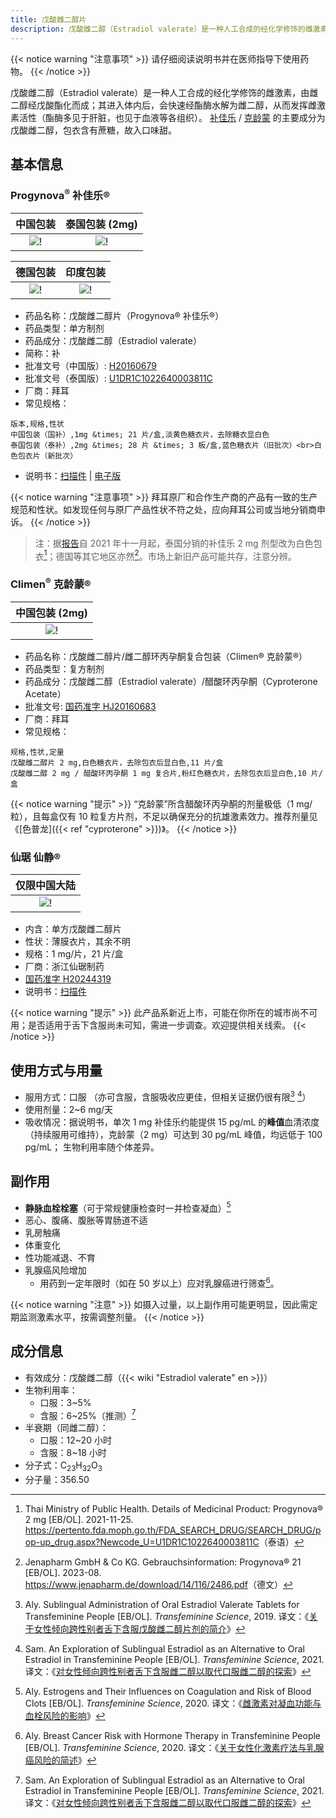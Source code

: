 ```yaml
---
title: 戊酸雌二醇片
description: 戊酸雌二醇（Estradiol valerate）是一种人工合成的经化学修饰的雌激素，由雌二醇经戊酸酯化而成；在体内快速水解为雌二醇。
---
```


{{< notice warning "注意事项" >}}
请仔细阅读说明书并在医师指导下使用药物。
{{< /notice >}}

戊酸雌二醇（Estradiol valerate）是一种人工合成的经化学修饰的雌激素，由雌二醇经戊酸酯化而成；其进入体内后，会快速经酯酶水解为雌二醇，从而发挥雌激素活性（酯酶多见于肝脏，也见于血液等各组织）。
[补佳乐](https://tfsci.mtf.wiki/zh-cn/misc/progynova/#form) / [克龄蒙](https://tfsci.mtf.wiki/zh-cn/misc/climen/#form) 的主要成分为戊酸雌二醇，包衣含有蔗糖，故入口味甜。

## 基本信息

### Progynova<sup>&reg;</sup> 补佳乐&reg;

|                        中国包装                         |                       泰国包装 (2mg)                       |
| :-----------------------------------------------------: | :--------------------------------------------------------: |
| ![!](/images/medicine/estradiol-valerate/progynova.jpg) | ![!](/images/medicine/estradiol-valerate/progynova-2mg.jpg) |

|                        德国包装                            |                       印度包装                              |
| :--------------------------------------------------------: | :--------------------------------------------------------: |
| ![!](/images/medicine/estradiol-valerate/progynova-de.png) | ![!](/images/medicine/estradiol-valerate/progynova-in.png) |

- 药品名称：戊酸雌二醇片（Progynova&reg; 补佳乐&reg;）
- 药品类型：单方制剂
- 药品成分：戊酸雌二醇（Estradiol valerate）
- 简称：补
- 批准文号（中国版）: [H20160679](https://www.nmpa.gov.cn/datasearch/search-info.html?nmpa=aWQ9NTViNDJkN2UwYzBkOTE5NDYxMWU3OGY1MTUwMjA5ODcmaXRlbUlkPWZmODA4MDgxODNjYWQ3NTAwMTg0MDg4NjY1NzExODAw)
- 批准文号（泰国版）: [U1DR1C1022640003811C](https://pertento.fda.moph.go.th/FDA_SEARCH_DRUG/SEARCH_DRUG/pop-up_drug_ex.aspx?Newcode=U1DR1C1022640003811C)
- 厂商：拜耳
- 常见规格：

```csv
版本,规格,性状
中国包装（国补）,1mg &times; 21 片/盒,淡黄色糖衣片，去除糖衣显白色
泰国包装（泰补）,2mg &times; 28 片 &times; 3 板/盒,蓝色糖衣片（旧批次）<br>白色包衣片（新批次）
```

- 说明书：[扫描件](/documents/ev-zh.pdf) | [电子版](https://tfsci.mtf.wiki/misc/progynova/)

{{< notice warning "注意事项" >}}
拜耳原厂和合作生产商的产品有一致的生产规范和性状。如发现任何与原厂产品性状不符之处，应向拜耳公司或当地分销商申诉。
{{< /notice >}}

> 注：据[报告](https://github.com/project-trans/MtF-wiki/issues/906)自 2021 年十一月起，泰国分销的补佳乐 2 mg 剂型改为白色包衣[^5]；德国等其它地区亦然[^6]。市场上新旧产品可能共存，注意分辨。

### Climen<sup>&reg;</sup> 克龄蒙&reg;

|                    中国包装 (2mg)                    |
| :--------------------------------------------------: |
| ![!](/images/medicine/estradiol-valerate/climen.png) |

- 药品名称：戊酸雌二醇片/雌二醇环丙孕酮复合包装（Climen&reg; 克龄蒙&reg;）
- 药品类型：复方制剂
- 药品成分：戊酸雌二醇（Estradiol valerate）/醋酸环丙孕酮（Cyproterone Acetate）
- 批准文号: [国药准字 HJ20160683](https://www.nmpa.gov.cn/datasearch/search-info.html?nmpa=aWQ9MzRiOTM3MzcxNjY0OTY4MjliOWIzMmRiYzJiMTdiYmEmaXRlbUlkPWZmODA4MDgxODNjYWQ3NTAwMTg0MDg4NjY1NzExODAw)
- 厂商：拜耳
- 常见规格：

```csv
规格,性状,定量
戊酸雌二醇片 2 mg,白色糖衣片，去除包衣后显白色,11 片/盒
戊酸雌二醇 2 mg / 醋酸环丙孕酮 1 mg 复合片,粉红色糖衣片，去除包衣后显白色,10 片/盒
```

{{< notice warning "提示" >}}
“克龄蒙”所含醋酸环丙孕酮的剂量极低（1 mg/粒），且每盒仅有 10 粒复方片剂，不足以确保充分的抗雄激素效力。推荐剂量见《[色普龙]({{< ref "cyproterone" >}})》。
{{< /notice >}}

### 仙琚 仙静&reg;

|                    仅限中国大陆                   |
| :--------------------------------------------------: |
| ![!](/images/medicine/estradiol-valerate/xianjing.jpg) |

- 内含：单方戊酸雌二醇片
- 性状：薄膜衣片，其余不明
- 规格：1 mg/片，21 片/盒
- 厂商：浙江仙琚制药
- [国药准字 H20244319](https://www.nmpa.gov.cn/datasearch/search-info.html?nmpa=aWQ9ZDk5MTgwNmYyYjNiYzBkMDkyMDNhOTE0ZjQwZTc2OTcmaXRlbUlkPWZmODA4MDgxODNjYWQ3NTAwMTg0MDg4MWY4NDgxNzlm)
- 说明书：[扫描件](/documents/evt-xianjing-zh.pdf)

{{< notice warning "提示" >}}
此产品系新近上市，可能在你所在的城市尚不可用；是否适用于舌下含服尚未可知，需进一步调查。欢迎提供相关线索。
{{< /notice >}}

## 使用方式与用量

- 服用方式：口服
  （亦可含服，含服吸收应更佳，但相关证据仍很有限[^1] [^3]）
- 使用剂量：2~6 mg/天
- 吸收情况：据说明书，单次 1 mg 补佳乐约能提供 15 pg/mL 的**峰值**血清浓度（持续服用可维持），克龄蒙（2 mg）可达到 30 pg/mL 峰值，均远低于 100 pg/mL；
  生物利用率随个体差异。

## 副作用

- **静脉血栓栓塞**（可于常规健康检查时一并检查凝血）[^4]
- 恶心、腹痛、腹胀等胃肠道不适
- 乳房触痛
- 体重变化
- 性功能减退、不育
- 乳腺癌风险增加
  - 用药到一定年限时（如在 50 岁以上）应对乳腺癌进行筛查[^2]。

{{< notice warning "注意" >}}
如摄入过量，以上副作用可能更明显，因此需定期监测激素水平，按需调整剂量。
{{< /notice >}}

## 成分信息

- 有效成分：戊酸雌二醇（{{< wiki "Estradiol valerate" en >}}）
- 生物利用率：
  - 口服：3~5%
  - 含服：6~25%（推测）[^3]
- 半衰期（同雌二醇）：
  - 口服：12~20 小时
  - 含服：8~18 小时
- 分子式：C<sub>23</sub>H<sub>32</sub>O<sub>3</sub>
- 分子量：356.50

[^1]: Aly. Sublingual Administration of Oral Estradiol Valerate Tablets for Transfeminine People [EB/OL]. *Transfeminine Science*, 2019. 译文：《[关于女性倾向跨性别者舌下含服戊酸雌二醇片剂的简介](https://tfsci.mtf.wiki/articles/sublingual-ev/)》
[^2]: Aly. Breast Cancer Risk with Hormone Therapy in Transfeminine People [EB/OL]. *Transfeminine Science*, 2020. 译文：《[关于女性化激素疗法与乳腺癌风险的简述](https://tfsci.mtf.wiki/articles/breast-cancer/)》
[^3]: Sam. An Exploration of Sublingual Estradiol as an Alternative to Oral Estradiol in Transfeminine People [EB/OL]. *Transfeminine Science*, 2021. 译文：《[对女性倾向跨性别者舌下含服雌二醇以取代口服雌二醇的探索](https://tfsci.mtf.wiki/articles/sublingual-e2-transfem/)》
[^4]: Aly. Estrogens and Their Influences on Coagulation and Risk of Blood Clots [EB/OL]. *Transfeminine Science*, 2020. 译文：《[雌激素对凝血功能与血栓风险的影响](https://tfsci.mtf.wiki/articles/estrogens-blood-clots/)》
[^5]: Thai Ministry of Public Health. Details of Medicinal Product: Progynova&reg; 2 mg [EB/OL]. 2021-11-25. <https://pertento.fda.moph.go.th/FDA_SEARCH_DRUG/SEARCH_DRUG/pop-up_drug.aspx?Newcode_U=U1DR1C1022640003811C>（泰语）
[^6]: Jenapharm GmbH & Co KG. Gebrauchsinformation: Progynova&reg; 21 [EB/OL]. 2023-08. <https://www.jenapharm.de/download/14/116/2486.pdf>（德文）
